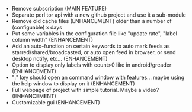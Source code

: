 * Remove subscription (MAIN FEATURE)
* Separate perl tor api with a new github project and use it a sub-module
* Remove old cache files (ENHANCEMENT) older than a number of (configuable) x days
* Put some variables in the configuration file like "update rate", "label column width" (ENHANCEMENT)
* Add an auto-function on certain keywords to auto mark feeds as starred/shared/broadcasted, or auto open  feed in browser, or send desktop notify, etc... (ENHANCEMENT)
* Option to display only labels with count>0 like in android/greader (ENHANCEMENT)
* ":" key should open an command window with features... maybe using the help window to display on it (ENHANCEMENT)
* Full webpage of project with simple tutorial. Maybe a video?  (ENHANCEMENT)
* Customizable gui (ENHANCEMENT)

